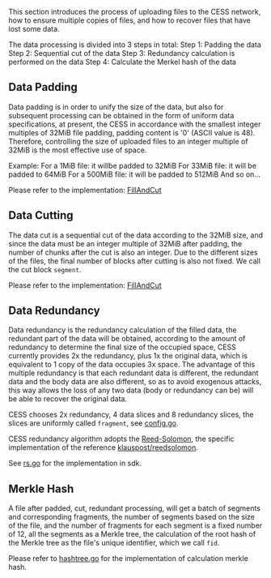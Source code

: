 This section introduces the process of uploading files to the CESS network, how to ensure multiple copies of files, and how to recover files that have lost some data.

The data processing is divided into 3 steps in total:
Step 1: Padding the data
Step 2: Sequential cut of the data
Step 3: Redundancy calculation is performed on the data
Step 4: Calculate the Merkel hash of the data

## Data Padding
Data padding is in order to unify the size of the data, but also for subsequent processing can be obtained in the form of uniform data specifications, at present, the CESS in accordance with the smallest integer multiples of 32MiB file padding, padding content is '0' (ASCII value is 48). Therefore, controlling the size of uploaded files to an integer multiple of 32MiB is the most effective use of space.

Example:
For a 1MiB file: it willbe padded to 32MiB
For 33MiB file: it will be padded to 64MiB
For a 500MiB file: it will be padded to 512MiB
And so on...

Please refer to the implementation: [FillAndCut](https://github.com/CESSProject/cess-go-sdk/blob/main/core/process/process.go#L33)

## Data Cutting
The data cut is a sequential cut of the data according to the 32MiB size, and since the data must be an integer multiple of 32MiB after padding, the number of chunks after the cut is also an integer. Due to the different sizes of the files, the final number of blocks after cutting is also not fixed. We call the cut block `segment`.

Please refer to the implementation: [FillAndCut](https://github.com/CESSProject/cess-go-sdk/blob/main/core/process/process.go#L33)

## Data Redundancy
Data redundancy is the redundancy calculation of the filled data, the redundant part of the data will be obtained, according to the amount of redundancy to determine the final size of the occupied space, CESS currently provides 2x the redundancy, plus 1x the original data, which is equivalent to 1 copy of the data occupies 3x space. The advantage of this multiple redundancy is that each redundant data is different, the redundant data and the body data are also different, so as to avoid exogenous attacks, this way allows the loss of any two data (body or redundancy can be) will be able to recover the original data.

CESS chooses 2x redundancy, 4 data slices and 8 redundancy slices, the slices are uniformly called `fragment`, see [config.go](https://github.com/CESSProject/cess-go-sdk/blob/main/config/config.go#L18-L19). 

CESS redundancy algorithm adopts the [Reed-Solomon](https://en.wikipedia.org/wiki/Reed%E2%80%93Solomon_error_correction), the specific implementation of the reference [klauspost/reedsolomon](github.com/klauspost/reedsolomon). 

See [rs.go](https://github.com/CESSProject/cess-go-sdk/blob/main/core/erasure/rs.go) for the implementation in sdk.

## Merkle Hash
A file after padded, cut, redundant processing, will get a batch of segments and corresponding fragments, the number of segments based on the size of the file, and the number of fragments for each segment is a fixed number of 12, all the segments as a Merkle tree, the calculation of the root hash of the Merkle tree as the file's unique identifier, which we call `fid`.

Please refer to [hashtree.go](https://github.com/CESSProject/cess-go-sdk/blob/main/core/hashtree/hashtree.go) for the implementation of calculation merkle hash.